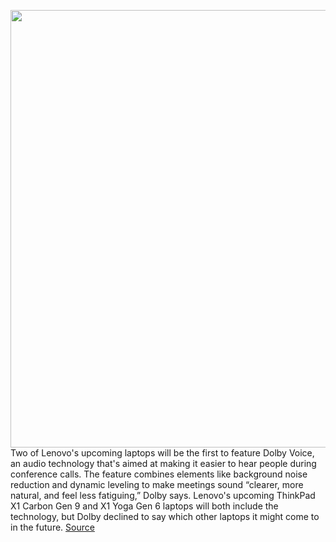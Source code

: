 <img src='https://cdn.vox-cdn.com/thumbor/1yM0WrBOFZpIBuyWHMU6N9P0sNU=/0x0:1200x800/1200x800/filters:focal(504x304:696x496)/cdn.vox-cdn.com/uploads/chorus_image/image/68652119/dolby_voice.0.jpg' width='700px' /><br/>
Two of Lenovo's upcoming laptops will be the first to feature Dolby Voice, an audio technology that's aimed at making it easier to hear people during conference calls. The feature combines elements like background noise reduction and dynamic leveling to make meetings sound “clearer, more natural, and feel less fatiguing,” Dolby says. Lenovo's upcoming ThinkPad X1 Carbon Gen 9 and X1 Yoga Gen 6 laptops will both include the technology, but Dolby declined to say which other laptops it might come to in the future.
<a href='https://www.theverge.com/2021/1/11/22225010/dolby-voice-audio-voice-calls-background-noise-levels-zoom'> Source <a/>